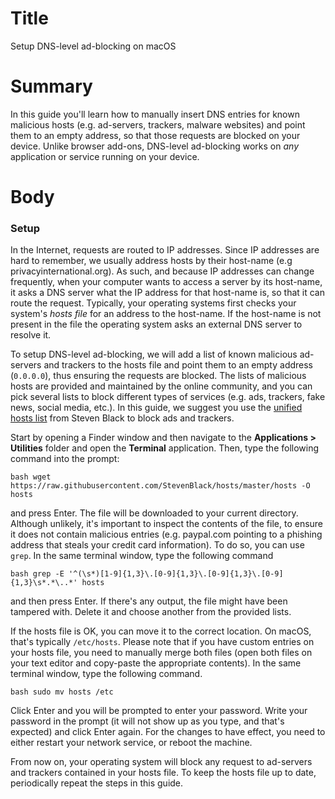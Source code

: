 # Title #
Setup DNS-level ad-blocking on macOS

# Summary #
In this guide you'll learn how to manually insert DNS entries for known malicious hosts (e.g. ad-servers, trackers, malware websites) and point them to an empty address, so that those requests are blocked on your device. Unlike browser add-ons, DNS-level ad-blocking works on *any* application or service running on your device.

# Body #

### Setup ###

In the Internet, requests are routed to IP addresses. Since IP addresses are hard to remember, we usually address hosts by their host-name (e.g privacyinternational.org). As such, and because IP addresses can change frequently, when your computer wants to access a server by its host-name, it asks a DNS server what the IP address for that host-name is, so that it can route the request. Typically, your operating systems first checks your system's *hosts file* for an address to the host-name. If the host-name is not present in the file the operating system asks an external DNS server to resolve it.

To setup DNS-level ad-blocking, we will add a list of known malicious ad-servers and trackers to the hosts file and point them to an empty address (`0.0.0.0`), thus ensuring the requests are blocked. The lists of malicious hosts are provided and maintained by the online community, and you can pick several lists to block different types of services (e.g. ads, trackers, fake news, social media, etc.). In this guide, we suggest you use the [unified hosts list][1] from Steven Black to block ads and trackers.

Start by opening a Finder window and then navigate to the **Applications > Utilities** folder and open the **Terminal** application. Then, type the following command into the prompt:

```bash wget https://raw.githubusercontent.com/StevenBlack/hosts/master/hosts -O hosts ```

and press Enter. The file will be downloaded to your current directory. Although unlikely, it's important to inspect the contents of the file, to ensure it does not contain malicious entries (e.g. paypal.com pointing to a phishing address that steals your credit card information). To do so, you can use `grep`. In the same terminal window, type the following command

```bash grep -E '^(\s*)[1-9]{1,3}\.[0-9]{1,3}\.[0-9]{1,3}\.[0-9]{1,3}\s*.*\..*' hosts ```

and then press Enter. If there's any output, the file might have been tampered with. Delete it and choose another from the provided lists.

If the hosts file is OK, you can move it to the correct location. On macOS, that's typically `/etc/hosts`. Please note that if you have custom entries on your hosts file, you need to manually merge both files (open both files on your text editor and copy-paste the appropriate contents). In the same terminal window, type the following command.

```bash sudo mv hosts /etc ```

Click Enter and you will be prompted to enter your password. Write your password in the prompt (it will not show up as you type, and that's expected) and click Enter again. For the changes to have effect, you need to either restart your network service, or reboot the machine.

From now on, your operating system will block any request to ad-servers and trackers contained in your hosts file. To keep the hosts file up to date, periodically repeat the steps in this guide.

[1]: https://raw.githubusercontent.com/StevenBlack/hosts/master/hosts
